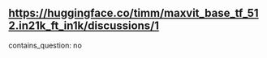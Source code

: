 ## https://huggingface.co/timm/maxvit_base_tf_512.in21k_ft_in1k/discussions/1

contains_question: no